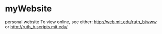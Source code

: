 # myWebsite
personal website
To view online, see either: http://web.mit.edu/ruth_b/www or http://ruth_b.scripts.mit.edu/
